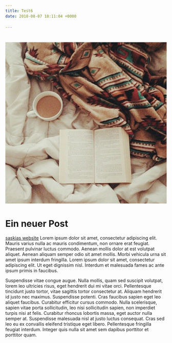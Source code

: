 ```yaml
---
title: Test6
date: 2018-08-07 18:11:04 +0000

---
```

# ![](/uploads/637c2421c83fedae1ff52ae48d8166ea.jpg)

# Ein neuer Post

[saskias website](http://saskiakaiser.ch)
Lorem ipsum dolor sit amet, consectetur adipiscing elit. Mauris varius nulla ac mauris condimentum, non ornare erat feugiat. Praesent pulvinar luctus commodo. Aenean mollis dolor at est volutpat aliquet. Aenean aliquam semper odio sit amet mollis. Morbi vehicula urna sit amet ipsum interdum fringilla. Lorem ipsum dolor sit amet, consectetur adipiscing elit. Ut eget dignissim nisl. Interdum et malesuada fames ac ante ipsum primis in faucibus.

Suspendisse vitae congue augue. Nulla mollis, quam sed suscipit volutpat, lorem leo ultricies risus, eget hendrerit dui mi vitae orci. Pellentesque tincidunt justo tortor, vitae sagittis tortor consectetur at. Aliquam hendrerit id justo nec maximus. Suspendisse potenti. Cras faucibus sapien eget leo aliquet faucibus. Curabitur efficitur cursus commodo. Nulla scelerisque, sapien vitae porta sollicitudin, leo nisi sollicitudin sapien, non imperdiet turpis nisi at felis. Curabitur rhoncus lobortis massa, eget auctor nulla semper at. Suspendisse malesuada nisl at justo luctus consequat. Cras sed leo eu ex convallis eleifend tristique eget libero. Pellentesque fringilla feugiat interdum. Integer quis nulla sit amet sem dapibus porttitor et porttitor quam.